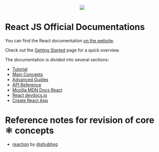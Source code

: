 <p align="center">
    <img src= "https://miro.medium.com/v2/resize:fit:828/format:webp/1*a-HMmQFQNC76zCZBZfFgJg.gif"/> 
</p>

# React JS Official Documentations

You can find the React documentation [on the website](https://react.dev/).  

Check out the [Getting Started](https://react.dev/learn) page for a quick overview.

The documentation is divided into several sections:

* [Tutorial](https://reactjs.org/tutorial/tutorial.html)
* [Main Concepts](https://reactjs.org/docs/hello-world.html)
* [Advanced Guides](https://reactjs.org/docs/jsx-in-depth.html)
* [API Reference](https://reactjs.org/docs/react-api.html)
* [Mozilla MDN Docs React](https://developer.mozilla.org/en-US/docs/Learn/Tools_and_testing/Client-side_JavaScript_frameworks/React_getting_started)
* [React devdocs.io](https://devdocs.io/react/)
* [ Create React App](https://create-react-app.dev/)

# Reference notes for revision of core ⚛️ concepts
* [reaction](https://github.com/shubhxg/reaction) by [@shubhxg](https://github.com/shubhxg)
  

  
